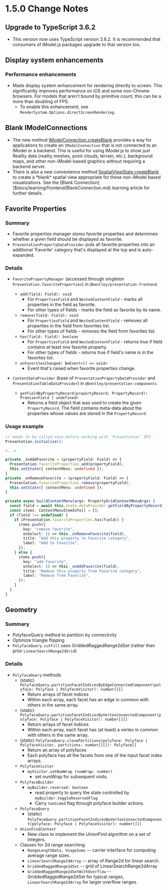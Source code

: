 # 1.5.0 Change Notes

## Upgrade to TypeScript 3.6.2

* This version now uses TypeScript version 3.6.2. It is recommended that consumers of iModel.js packages upgrade to that version too.

## Display system enhancements

### Performance enhancements

* Made display system enhancement for rendering directly to screen. This significantly improves performance on iOS and some non-Chrome browsers. For models that aren't bound by primitive count, this can be a more than doubling of FPS.
  * To enable this enhancement, see `RenderSystem.Options.directScreenRendering`.

## Blank IModelConnections

* The new method [IModelConnection.createBlank]($frontend) provides a way for applications to create an `IModelConnection` that is not connected to an iModel or a backend. This is useful for using iModel.js to show *just* Reality data (reality meshes, point clouds, terrain, etc.), background maps, and other non-iModel-based graphics without requiring a backend server.
* There is also a new convenience method [SpatialViewState.createBlank]($frontend) to create a *blank* spatial view appropriate for these non-iModel based visualizations. See the [Blank Connection]($docs/learning/frontend/BlankConnection.md) learning article for further details.

## Favorite Properties

### Summary

* Favorite properties manager stores favorite properties and determines whether a given field should be displayed as favorite.
* `PresentationPropertyDataProvider` puts all favorite properties into an additional 'Favorite' category that's displayed
at the top and is auto-expanded.

### Details

* `FavoritePropertyManager` (accessed through singleton `Presentation.favoriteProperties`) in `@bentley/presentation-frontend`
  * `add(field: Field): void`
    * For `PropertiesField` and `NestedContentField` - marks all properties in the field as favorite.
    * For other types of fields - marks the field as favorite by its name.
  * `remove(field: Field): void`
    * For `PropertiesField` and `NestedContentField` - removes all properties in the field from favorites list.
    * For other types of fields - removes the field from favorites list.
  * `has(field: Field): boolean`
    * For `PropertiesField` and `NestedContentField` - returns true if field contains at least one favorite property.
    * For other types of fields - returns true if field's name is in the favorites list.
  * `onFavoritesChanged: BeEvent<() => void>`
    * Event that's raised when favorite properties change.

* `ContentDataProvider` (base of `PresentationPropertyDataProvider` and `PresentationTableDataProvider`) in `@bentley/presentation-components`
  * `getFieldByPropertyRecord(propertyRecord: PropertyRecord): Promise<Field | undefined>`
    * Returns a field object that was used to create the given `PropertyRecord`. The field contains meta-data about the properties whose values are stored in the `PropertyRecord`.

### Usage example

```ts
// needs to be called once before working with `Presentation` API
Presentation.initialize();

<...>

private _onAddFavorite = (propertyField: Field) => {
  Presentation.favoriteProperties.add(propertyField);
  this.setState({ contextMenu: undefined });
}
private _onRemoveFavorite = (propertyField: Field) => {
  Presentation.favoriteProperties.remove(propertyField);
  this.setState({ contextMenu: undefined });
}

private async buildContextMenu(args: PropertyGridContextMenuArgs) {
  const field = await this.state.dataProvider.getFieldByPropertyRecord(args.propertyRecord);
  const items: ContextMenuItemInfo[] = [];
  if (field !== undefined) {
    if (Presentation.favoriteProperties.has(field)) {
      items.push({
        key: "remove-favorite",
        onSelect: () => this._onRemoveFavorite(field),
        title: "Add this property to Favorite category",
        label: "Add to Favorite",
      });
    } else {
      items.push({
        key: "add-favorite",
        onSelect: () => this._onAddFavorite(field),
        title: "Remove this property from Favorite category",
        label: "Remove from Favorite",
      });
    }
  }
}
```

## Geometry

### Summary

* PolyfaceQuery method to partition by connectivity
* Optimize triangle flipping
* `PolyfaceQuery.cutFill` uses GriddedRaggedRange2dSet (rather than prior `LinearSearchRange2dGrid`)

### Details

* `PolyfaceQuery` methods
  * (static) `PolyfaceQuery.partitionFacetIndicesByEdgeConnectedComponent(polyface: Polyface | PolyfaceVisitor): number[][]`
    * Return arrays of facet indices
    * Within each array, each facet has an edge in common with others in the same array.
  * (static) `PolyfaceQuery.partitionFacetIndicesByVertexConnectedComponent(polyface: Polyface | PolyfaceVisitor): number[][]`
    * Return arrays of facet indices
    * Within each array, each facet has (at least) a vertex in common with others in the same array.
  * (static) `PolyfaceQuery.clonePartitions(polyface: Polyface | PolyfaceVisitor, partitions: number[][]): Polyface[]`
    * Return an array of polyfaces
    * Each polyface has all the facets from one of the input facet index arrays.
  * `PolyfaceVisitor`
    * `myVisitor.setNumWrap (numWrap: number)`
      * set numWrap for subsequent visits.
  * `PolyfaceBuilder`
    * `myBuilder.reversed: boolean`
      * read property to query the state controlled by `myBuilder.toggleReversedFlag`
      * Carry `twoSided` flag through polyface builder actions.
  * `PolyfaceQuery`
    * (static) `PolyfaceQuery.partitionFacetIndicesByVertexConnectedComponent(polyface: Polyface | PolyfaceVisitor): number[][]`
  * `UnionFindContext`
    * New class to implement the UnionFind algorithm on a set of integers.
  * Classes for 2d range searching.
    * `RangeLengthData, UsageSums` -- carrier interface for computing average range sizes.
    * `LinearSearchRange2dArray` -- array of Range2d for linear search.
    * `GriddedRaggedRange2dSet` -- grid of LinearSearchRange2dArray
    * `GriddedRaggedRange2dSetWithOverflow` -- GriddedRaggedRange2dSet for typical ranges, `LinearSearchRange2dArray` for larger overflow ranges.
